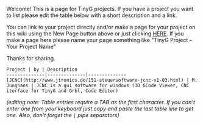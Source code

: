 Welcome! This is a page for TinyG projects. If you have a project you want to list please edit the table below with a short description and a link. 

You can link to your project directly and/or make a page for your project on this wiki using the New Page button above or just clicking [HERE](https://github.com/synthetos/TinyG/wiki/_new). If you make a page here please name your page something like "TinyG Project - Your Project Name" 

Thanks for sharing.


	Project | by | Description
	--------------|--------------|--------------
	[JCNC](http://www.jtronics.de/151-steuersoftware-jcnc-v1-03.html) | M. Junghans | JCNC is a gui software for windows (3D GCode Viewer, CNC iterface for TinyG and Grbl, Code Editor)


_(editing note: Table entries require a TAB as the first character. If you can't enter one from your keyboard just copy and paste the last table line to get one. Also, don't forget the `|` pipe separators)_  
